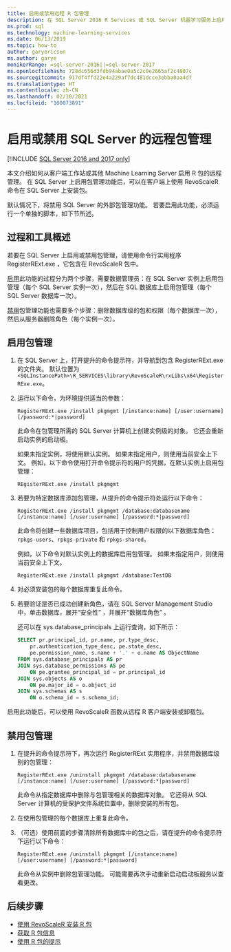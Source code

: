 ```yaml
---
title: 启用或禁用远程 R 包管理
description: 在 SQL Server 2016 R Services 或 SQL Server 机器学习服务上启用远程 R 包管理（数据库内）
ms.prod: sql
ms.technology: machine-learning-services
ms.date: 06/13/2019
ms.topic: how-to
author: garyericson
ms.author: garye
monikerRange: =sql-server-2016||=sql-server-2017
ms.openlocfilehash: 728dc656d3fdb94abae0a5c2c0e2665af2c4807c
ms.sourcegitcommit: 917df4ffd22e4a229af7dc481dcce3ebba0aa4d7
ms.translationtype: HT
ms.contentlocale: zh-CN
ms.lasthandoff: 02/10/2021
ms.locfileid: "100073891"
---
```

# <a name="enable-or-disable-remote-package-management-for-sql-server"></a>启用或禁用 SQL Server 的远程包管理
[!INCLUDE [SQL Server 2016 and 2017 only](../../includes/applies-to-version/sqlserver2016-2017-only.md)]

本文介绍如何从客户端工作站或其他 Machine Learning Server 启用 R 包的远程管理。 在 SQL Server 上启用包管理功能后，可以在客户端上使用 RevoScaleR 命令在 SQL Server 上安装包。

默认情况下，将禁用 SQL Server 的外部包管理功能。 若要启用此功能，必须运行一个单独的脚本，如下节所述。

## <a name="overview-of-process-and-tools"></a>过程和工具概述

若要在 SQL Server 上启用或禁用包管理，请使用命令行实用程序 RegisterRExt.exe  ，它包含在 RevoScaleR  包中。

[启用](#bkmk_enable)此功能的过程分为两个步骤，需要数据管理员：在 SQL Server 实例上启用包管理（每个 SQL Server 实例一次），然后在 SQL 数据库上启用包管理（每个 SQL Server 数据库一次）。

[禁用](#bkmk_disable)包管理功能也需要多个步骤：删除数据库级的包和权限（每个数据库一次），然后从服务器删除角色（每个实例一次）。

## <a name="enable-package-management"></a><a name="bkmk_enable"></a> 启用包管理

1. 在 SQL Server 上，打开提升的命令提示符，并导航到包含 RegisterRExt.exe 的文件夹。 默认位置为 `<SQLInstancePath>\R_SERVICES\library\RevoScaleR\rxLibs\x64\RegisterRExe.exe`。

2. 运行以下命令，为环境提供适当的参数：

    `RegisterRExt.exe /install pkgmgmt [/instance:name] [/user:username] [/password:*|password]`

    此命令在包管理所需的 SQL Server 计算机上创建实例级的对象。 它还会重新启动实例的启动板。

    如果未指定实例，将使用默认实例。 如果未指定用户，则使用当前安全上下文。 例如，以下命令使用打开命令提示符的用户的凭据，在默认实例上启用包管理：

    `REgisterRExt.exe /install pkgmgmt`

3. 若要为特定数据库添加包管理，从提升的命令提示符处运行以下命令：

    `RegisterRExt.exe /install pkgmgmt /database:databasename [/instance:name] [/user:username] [/password:*|password]`
   
    此命令将创建一些数据库项目，包括用于控制用户权限的以下数据库角色：`rpkgs-users`、`rpkgs-private` 和 `rpkgs-shared`。

    例如，以下命令对默认实例上的数据库启用包管理。 如果未指定用户，则使用当前安全上下文。

    `RegisterRExt.exe /install pkgmgmt /database:TestDB`

4. 对必须安装包的每个数据库重复此命令。

5. 若要验证是否已成功创建新角色，请在 SQL Server Management Studio 中，单击数据库，展开“安全性”  ，并展开“数据库角色”  。

    还可以在 sys.database_principals 上运行查询，如下所示：

    ```sql
    SELECT pr.principal_id, pr.name, pr.type_desc,   
        pr.authentication_type_desc, pe.state_desc,   
        pe.permission_name, s.name + '.' + o.name AS ObjectName  
    FROM sys.database_principals AS pr  
    JOIN sys.database_permissions AS pe  
        ON pe.grantee_principal_id = pr.principal_id  
    JOIN sys.objects AS o  
        ON pe.major_id = o.object_id  
    JOIN sys.schemas AS s  
        ON o.schema_id = s.schema_id;
    ```

启用此功能后，可以使用 RevoScaleR 函数从远程 R 客户端安装或卸载包。

## <a name="disable-package-management"></a><a name="bkmk_disable"></a> 禁用包管理

1. 在提升的命令提示符下，再次运行 RegisterRExt 实用程序，并禁用数据库级别的包管理：

    `RegisterRExt.exe /uninstall pkgmgmt /database:databasename [/instance:name] [/user:username] [/password:*|password]`

    此命令从指定数据库中删除与包管理相关的数据库对象。 它还将从 SQL Server 计算机的受保护文件系统位置中，删除安装的所有包。

2. 在使用包管理的每个数据库上重复此命令。

3.  （可选）使用前面的步骤清除所有数据库中的包之后，请在提升的命令提示符下运行以下命令：

    `RegisterRExt.exe /uninstall pkgmgmt [/instance:name] [/user:username] [/password:*|password]`

    此命令从实例中删除包管理功能。 可能需要再次手动重新启动启动板服务以查看更改。

## <a name="next-steps"></a>后续步骤

+ [使用 RevoScaleR 安装 R 包](install-r-packages-with-revoscaler.md)
+ [获取 R 包信息](r-package-information.md)
+ [使用 R 包的提示](tips-for-using-r-packages.md)
